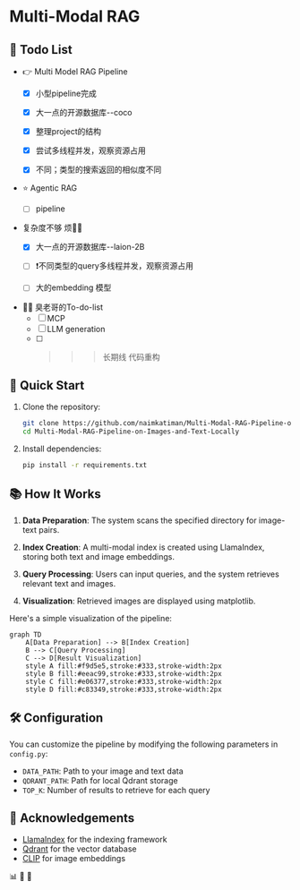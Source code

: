 # Multi-Modal RAG 

## 📑 Todo List
- 👉 Multi Model RAG Pipeline
   - [x] 小型pipeline完成
   - [x] 大一点的开源数据库--coco
   - [x] 整理project的结构
   - [x] 尝试多线程并发，观察资源占用
   - [x] 不同；类型的搜索返回的相似度不同 
   

- ⭐ Agentic RAG 
   - [ ] pipeline


- 复杂度不够 烦🤦‍♀️
   - [x] 大一点的开源数据库--laion-2B
   - [ ] ❗不同类型的query多线程并发，观察资源占用
   - [ ] 大的embedding 模型


- 🐱‍🏍 臭老哥的To-do-list 
   - [ ]  MCP
   - [ ]  LLM generation 
   - [ ] >>> 长期线 代码重构

## 🚀 Quick Start

1. Clone the repository:
   ```bash
   git clone https://github.com/naimkatiman/Multi-Modal-RAG-Pipeline-on-Images-and-Text-Locally.git
   cd Multi-Modal-RAG-Pipeline-on-Images-and-Text-Locally
   ```

2. Install dependencies:
   ```bash
   pip install -r requirements.txt
   ```



## 📚 How It Works

1. **Data Preparation**: The system scans the specified directory for image-text pairs.

2. **Index Creation**: A multi-modal index is created using LlamaIndex, storing both text and image embeddings.

3. **Query Processing**: Users can input queries, and the system retrieves relevant text and images.

4. **Visualization**: Retrieved images are displayed using matplotlib.

Here's a simple visualization of the pipeline:

```mermaid
graph TD
    A[Data Preparation] --> B[Index Creation]
    B --> C[Query Processing]
    C --> D[Result Visualization]
    style A fill:#f9d5e5,stroke:#333,stroke-width:2px
    style B fill:#eeac99,stroke:#333,stroke-width:2px
    style C fill:#e06377,stroke:#333,stroke-width:2px
    style D fill:#c83349,stroke:#333,stroke-width:2px
```



## 🛠️ Configuration

You can customize the pipeline by modifying the following parameters in `config.py`:

- `DATA_PATH`: Path to your image and text data
- `QDRANT_PATH`: Path for local Qdrant storage
- `TOP_K`: Number of results to retrieve for each query





## 🙏 Acknowledgements

- [LlamaIndex](https://github.com/jerryjliu/llama_index) for the indexing framework
- [Qdrant](https://github.com/qdrant/qdrant) for the vector database
- [CLIP](https://github.com/openai/CLIP) for image embeddings

📊 📄 🤝



